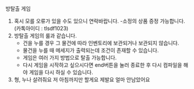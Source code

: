 방탈출 게임

1. 혹시 모를 오류가 있을 수도 있으니 연락바랍니다.
     -소정의 상품 증정 가능합니다. (카톡아이디 : tlsdf1023)
2. 방탈출 게임의 룰과 같습니다.
    - 건을 누를 경우 그 물건에 따라 인벤토리에 보관되거나 보관되지 않습니다.
    -  물건을 누를 때 메세지가 출력되는데 조건이 존재할 수 있습니다.
    - 게임은 여러 가지 방법으로 탈출 가능합니다.
    - 다시 게임을 시작하고 싶으시다면 end버튼을 눌러 종료한 후 다시 컴파일을 해야 게임을 다시 하실 수 있습니다.
 3. 형, 누나 살려줘요 저 아침까지만 할게요 제발요 얼마 안남았어요
